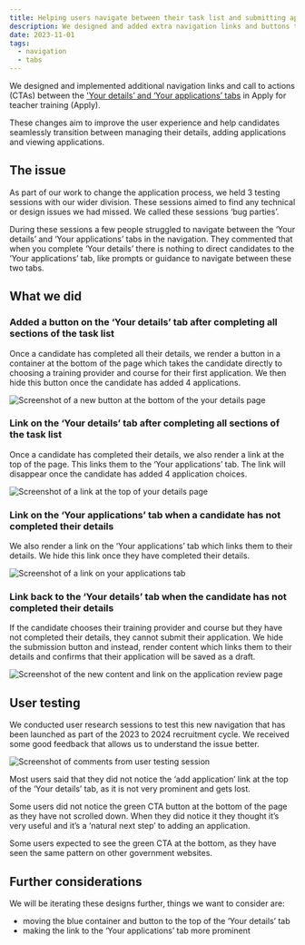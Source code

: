 ```yaml
---
title: Helping users navigate between their task list and submitting applications
description: We designed and added extra navigation links and buttons to help candidates navigate between their task list and submitting applications.
date: 2023-11-01
tags:
  - navigation
  - tabs
---
```


We designed and implemented additional navigation links and call to actions (CTAs) between the ['Your details’ and ‘Your applications’ tabs](/apply-for-teacher-training/adding-a-navigation-bar/) in Apply for teacher training (Apply).

These changes aim to improve the user experience and help candidates seamlessly transition between managing their details, adding applications and viewing applications.

## The issue

As part of our work to change the application process, we held 3 testing sessions with our wider division. These sessions aimed to find any technical or design issues we had missed. We called these sessions ‘bug parties’.

During these sessions a few people struggled to navigate between the ‘Your details’ and ‘Your applications’ tabs in the navigation. They commented that when you complete ‘Your details’ there is nothing to direct candidates to the ‘Your applications’ tab, like prompts or guidance to navigate between these two tabs.

## What we did

### Added a button on the ‘Your details’ tab after completing all sections of the task list

Once a candidate has completed all  their details, we render a button in a container at the bottom of the page which takes the candidate directly to choosing a training provider and course for their first application. We then hide this button once the candidate has added 4 applications.

![Screenshot of a new button at the bottom of the your details page](blue-box.png)

### Link on the ‘Your details’ tab after completing all sections of the task list

Once a candidate has completed their details, we also render a link at the top of the page. This links them to the ‘Your applications’ tab. The link will disappear once the candidate has added 4 application choices.

![Screenshot of a link at the top of your details page](details-to-applications.png)

### Link on the ‘Your applications’ tab when a candidate has not completed their details

We also render a link on the ‘Your applications’ tab which links them to their details. We hide this link once they have completed their details.

![Screenshot of a link on your applications tab](your-applications-to-your-details.png)

### Link back to the ‘Your details’ tab when the candidate has not completed their details

If the candidate chooses their training provider and course but they have not completed their details, they cannot submit their application. We hide the submission button and instead, render content which links them to their details and confirms that their application will be saved as a draft.

![Screenshot of the new content and link on the application review page](course-review.png)

## User testing

We conducted user research sessions to test this new navigation that has been launched as part of the 2023 to 2024 recruitment cycle. We received some good feedback that allows us to understand the issue better.

![Screenshot of comments from user testing session](ur-findings.png)

Most users said that they did not notice the ‘add application’ link at the top of the ‘Your details’ tab, as it is not very prominent and gets lost.

Some users did not notice the green CTA button at the bottom of the page as they have not scrolled down. When they did notice it they thought it’s very useful and it’s a ‘natural next step’ to adding an application.

Some users expected to see the green CTA at the bottom, as they have seen the same pattern on other government websites.

## Further considerations

We will be iterating these designs further, things we want to consider are:

* moving the blue container and button to the top of the ‘Your details’ tab
* making the link to the ‘Your applications’ tab more prominent

